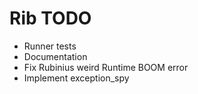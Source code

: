 # Rib TODO

* Runner tests
* Documentation
* Fix Rubinius weird Runtime BOOM error
* Implement exception_spy
